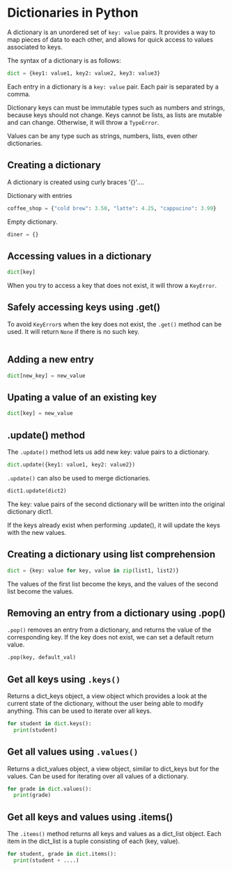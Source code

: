 # Dictionaries in Python

A dictionary is an unordered set of `key: value` pairs. It provides a way to map pieces of data to each other, and allows for quick access to values associated to keys.

The syntax of a dictionary is as follows:

```py
dict = {key1: value1, key2: value2, key3: value3}
```

Each entry in a dictionary is a `key: value` pair. Each pair is separated by a comma.

Dictionary keys can must be immutable types such as numbers and strings, because keys should not change. Keys cannot be lists, as lists are mutable and can change. Otherwise, it will throw a `TypeError`.

Values can be any type such as strings, numbers, lists, even other dictionaries.

## Creating a dictionary
A dictionary is created using curly braces '{}'....

Dictionary with entries
```py
coffee_shop = {"cold brew": 3.50, "latte": 4.25, "cappucino": 3.99}
```

Empty dictionary.
```py
diner = {}
```

## Accessing values in a dictionary

```py
dict[key]
```

When you try to access a key that does not exist, it will throw a `KeyError`.

## Safely accessing keys using .get()

To avoid `KeyError`s when the key does not exist, the `.get()` method can be used. It will return `None` if there is no such key.
```py
```

## Adding a new entry
```py
dict[new_key] = new_value
```

## Upating a value of an existing key
```py
dict[key] = new_value
```

## .update() method
The `.update()` method lets us add new key: value pairs to a dictionary.

```py
dict.update({key1: value1, key2: value2})
```

`.update()` can also be used to merge dictionaries.
```py
dict1.update(dict2)
```
The key: value pairs of the second dictionary will be written into the original dictionary dict1.

If the keys already exist when performing .update(), it will update the keys with the new values.

## Creating a dictionary using list comprehension
```py
dict = {key: value for key, value in zip(list1, list2)}
```

The values of the first list become the keys, and the values of the second list become the values.

## Removing an entry from a dictionary using .pop()
`.pop()` removes an entry from a dictionary, and returns the value of the corresponding key. If the key does not exist, we can set a default return value.
```py
.pop(key, default_val)
```

## Get all keys using `.keys()`
Returns a dict_keys object, a view object which provides a look at the current state of the dictionary, without the user being able to modify anything. This can be used to iterate over all keys.
```py
for student in dict.keys():
  print(student)
```

## Get all values using `.values()`
Returns a dict_values object, a view object, similar to dict_keys but for the values. Can be used for iterating over all values of a dictionary.
```py
for grade in dict.values():
  print(grade)
```

## Get all keys and values using .items()
The `.items()` method returns all keys and values as a dict_list object. Each item in the dict_list is a tuple consisting of each (key, value).
```py
for student, grade in dict.items():
  print(student + ....)
```
